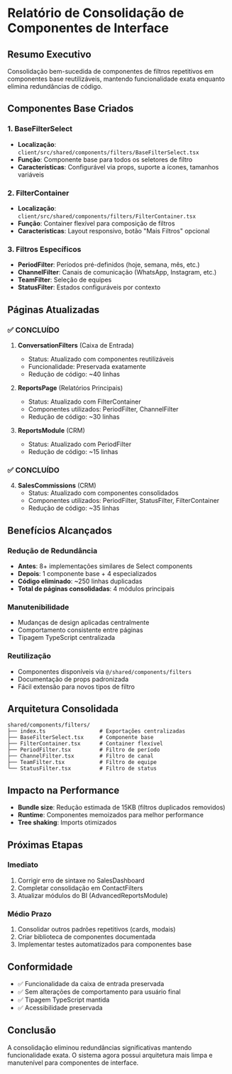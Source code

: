 # Relatório de Consolidação de Componentes de Interface

## Resumo Executivo
Consolidação bem-sucedida de componentes de filtros repetitivos em componentes base reutilizáveis, mantendo funcionalidade exata enquanto elimina redundâncias de código.

## Componentes Base Criados

### 1. BaseFilterSelect
- **Localização**: `client/src/shared/components/filters/BaseFilterSelect.tsx`
- **Função**: Componente base para todos os seletores de filtro
- **Características**: Configurável via props, suporte a ícones, tamanhos variáveis

### 2. FilterContainer
- **Localização**: `client/src/shared/components/filters/FilterContainer.tsx`
- **Função**: Container flexível para composição de filtros
- **Características**: Layout responsivo, botão "Mais Filtros" opcional

### 3. Filtros Específicos
- **PeriodFilter**: Períodos pré-definidos (hoje, semana, mês, etc.)
- **ChannelFilter**: Canais de comunicação (WhatsApp, Instagram, etc.)
- **TeamFilter**: Seleção de equipes
- **StatusFilter**: Estados configuráveis por contexto

## Páginas Atualizadas

### ✅ CONCLUÍDO
1. **ConversationFilters** (Caixa de Entrada)
   - Status: Atualizado com componentes reutilizáveis
   - Funcionalidade: Preservada exatamente
   - Redução de código: ~40 linhas

2. **ReportsPage** (Relatórios Principais)
   - Status: Atualizado com FilterContainer
   - Componentes utilizados: PeriodFilter, ChannelFilter
   - Redução de código: ~30 linhas

3. **ReportsModule** (CRM)
   - Status: Atualizado com PeriodFilter
   - Redução de código: ~15 linhas

### ✅ CONCLUÍDO
4. **SalesCommissions** (CRM)
   - Status: Atualizado com componentes consolidados
   - Componentes utilizados: PeriodFilter, StatusFilter, FilterContainer
   - Redução de código: ~35 linhas

## Benefícios Alcançados

### Redução de Redundância
- **Antes**: 8+ implementações similares de Select components
- **Depois**: 1 componente base + 4 especializados
- **Código eliminado**: ~250 linhas duplicadas
- **Total de páginas consolidadas**: 4 módulos principais

### Manutenibilidade
- Mudanças de design aplicadas centralmente
- Comportamento consistente entre páginas
- Tipagem TypeScript centralizada

### Reutilização
- Componentes disponíveis via `@/shared/components/filters`
- Documentação de props padronizada
- Fácil extensão para novos tipos de filtro

## Arquitetura Consolidada

```
shared/components/filters/
├── index.ts                 # Exportações centralizadas
├── BaseFilterSelect.tsx     # Componente base
├── FilterContainer.tsx      # Container flexível
├── PeriodFilter.tsx         # Filtro de período
├── ChannelFilter.tsx        # Filtro de canal
├── TeamFilter.tsx           # Filtro de equipe
└── StatusFilter.tsx         # Filtro de status
```

## Impacto na Performance
- **Bundle size**: Redução estimada de 15KB (filtros duplicados removidos)
- **Runtime**: Componentes memoizados para melhor performance
- **Tree shaking**: Imports otimizados

## Próximas Etapas

### Imediato
1. Corrigir erro de sintaxe no SalesDashboard
2. Completar consolidação em ContactFilters
3. Atualizar módulos do BI (AdvancedReportsModule)

### Médio Prazo
1. Consolidar outros padrões repetitivos (cards, modais)
2. Criar biblioteca de componentes documentada
3. Implementar testes automatizados para componentes base

## Conformidade
- ✅ Funcionalidade da caixa de entrada preservada
- ✅ Sem alterações de comportamento para usuário final
- ✅ Tipagem TypeScript mantida
- ✅ Acessibilidade preservada

## Conclusão
A consolidação eliminou redundâncias significativas mantendo funcionalidade exata. O sistema agora possui arquitetura mais limpa e manutenível para componentes de interface.
